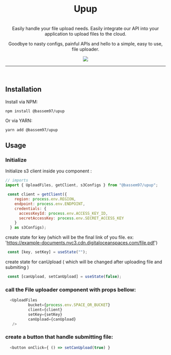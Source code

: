 <h1 align="center">
   Upup
</h1>

<br/>


<div align="center">
  Easily handle your file upload needs. Easily integrate our API into your application to upload files to the cloud.

  Goodbye to nasty configs, painful APIs and hello to a simple, easy to use, file uploader.
</div>




<p align="center">
  <a href="https://github.com/uNotesOfficial/upup">
    <img src="https://img.shields.io/badge/gzipped-80%20kb-4ba0f6" />
  </a>




<hr/>
<br />


## Installation

Install via NPM:

```shell
npm install @bassem97/upup
```

Or via YARN:

```shell
yarn add @bassem97/upup
```
## Usage

### Initialize


Initialize s3 client inside you component : 

```javascript
// imports
import { UploadFiles, getClient, s3Configs } from "@bassem97/upup";

 const client = getClient({
    region: process.env.REGION,
    endpoint: process.env.ENDPOINT,
    credentials: {
      accessKeyId: process.env.ACCESS_KEY_ID,
      secretAccessKey: process.env.SECRET_ACCESS_KEY
    }
  } as s3Configs);
```

create state for key (which will be the final link of you file. ex: 'https://example-documents.nyc3.cdn.digitaloceanspaces.com/file.pdf') 
```javascript
 const [key, setKey] = useState("");
```

create state for canUpload ( which will be changed after uploading file and submiting )
```javascript
 const [canUpload, setCanUpload] = useState(false);
```



### call the File uploader component with props bellow:

```javascript
  <UploadFiles
          bucket={process.env.SPACE_OR_BUCKET}
          client={client}
          setKey={setKey}
          canUpload={canUpload}
   />
```

### create a button that handle submitting file:

```javascript
  <button onClick={ () => setCanUpload(true) }
```


